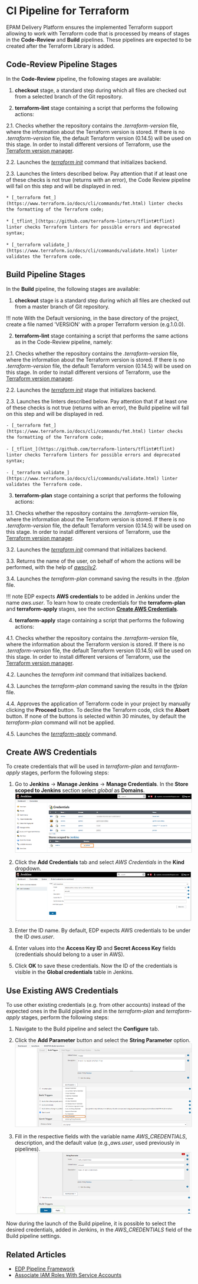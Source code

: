 # CI Pipeline for Terraform

EPAM Delivery Platform ensures the implemented Terraform support allowing to work with Terraform code that is processed by means of stages in the **Code-Review** and **Build** pipelines. These pipelines are expected to be created after the Terraform Library is added.

## Code-Review Pipeline Stages

In the **Code-Review** pipeline, the following stages are available:

1. **checkout** stage, a standard step during which all files are checked out from a selected branch of the Git repository.

2. **terraform-lint** stage containing a script that performs the following actions:

  2.1. Checks whether the repository contains the _.terraform-version_ file, where the information about the Terraform version is stored. If there is no _.terraform-version_ file, the default Terraform version (0.14.5) will be used on this stage. In order to install different versions of Terraform, use the [Terraform version manager](https://github.com/tfutils/tfenv#tfenv).

  2.2. Launches the [_terraform init_](https://www.terraform.io/docs/cli/commands/init.html) command that initializes backend.

  2.3. Launches the linters described below. Pay attention that if at least one of these checks is not true (returns with an error), the Code Review pipeline will fail on this step and will be displayed in red.

    * [_terraform fmt_](https://www.terraform.io/docs/cli/commands/fmt.html) linter checks the formatting of the Terraform code;

    * [_tflint_](https://github.com/terraform-linters/tflint#tflint) linter checks Terraform linters for possible errors and deprecated syntax;

    * [_terraform validate_](https://www.terraform.io/docs/cli/commands/validate.html) linter validates the Terraform code.

## Build Pipeline Stages

In the **Build** pipeline, the following stages are available:

1. **checkout** stage is a standard step during which all files are checked out from a master branch of Git repository.

  !!! note
      With the Default versioning, in the base directory of the project, create a file named 'VERSION' with a proper Terraform version (e.g.1.0.0).

2. **terraform-lint** stage containing a script that performs the same actions as in the Code-Review pipeline, namely:

  2.1. Checks whether the repository contains the _.terraform-version_ file, where the information about the Terraform version is stored. If there is no _.terraform-version_ file, the default Terraform version (0.14.5) will be used on this stage. In order to install different versions of Terraform, use the [Terraform version manager](https://github.com/tfutils/tfenv#tfenv).

  2.2. Launches the [_terraform init_](https://www.terraform.io/docs/cli/commands/init.html) stage that initializes backend.

  2.3. Launches the linters described below. Pay attention that if at least one of these checks is not true (returns with an error), the Build pipeline will fail on this step and will be displayed in red.

    - [_terraform fmt_](https://www.terraform.io/docs/cli/commands/fmt.html) linter checks the formatting of the Terraform code;

    - [_tflint_](https://github.com/terraform-linters/tflint#tflint) linter checks Terraform linters for possible errors and deprecated syntax;

    - [_terraform validate_](https://www.terraform.io/docs/cli/commands/validate.html) linter validates the Terraform code.

3. **terraform-plan** stage containing a script that performs the following actions:

  3.1. Checks whether the repository contains the _.terraform-version_ file, where the information about the Terraform version is stored. If there is no _.terraform-version_ file, the default Terraform version (0.14.5) will be used on this stage. In order to install different versions of Terraform, use the [Terraform version manager](https://github.com/tfutils/tfenv#tfenv).

  3.2. Launches the [_terraform init_](https://www.terraform.io/docs/cli/commands/init.html) command that initializes backend.

  3.3. Returns the name of the user, on behalf of whom the actions will be performed, with the help of [_awscliv2_](https://docs.aws.amazon.com/cli/latest/userguide/cli-chap-welcome.html).

  3.4. Launches the _terraform-plan_ command saving the results in the _.tfplan_ file.

  !!! note
      EDP expects **AWS credentials** to be added in Jenkins under the name _aws.user_. To learn how to create credentials for the **terraform-plan** and **terraform-apply** stages, see the section [**Create AWS Credentials**](#create-aws-credentials).

4. **terraform-apply** stage containing a script that performs the following actions:

  4.1. Checks whether the repository contains the _.terraform-version_ file, where the information about the Terraform version is stored. If there is no _.terraform-version_ file, the default Terraform version (0.14.5) will be used on this stage. In order to install different versions of Terraform, use the [Terraform version manager](https://github.com/tfutils/tfenv#tfenv).

  4.2. Launches the _terraform init_ command that initializes backend.

  4.3. Launches the _terraform-plan_ command saving the results in the _tfplan_ file.

  4.4. Approves the application of Terraform code in your project by manually clicking the **Proceed** button. To decline the Terraform code, click the **Abort** button. If none of the buttons is selected within 30 minutes, by default the _terraform-plan_ command will not be applied.

  4.5. Launches the [_terraform-apply_](https://www.terraform.io/docs/cli/commands/apply.html) command.

## Create AWS Credentials

To create credentials that will be used in _terraform-plan_ and _terraform-apply_ stages, perform the following steps:

  1. Go to **Jenkins** -> **Manage Jenkins** -> **Manage Credentials**. In the **Store scoped to Jenkins** section select _global_ as **Domains**.
    ![add_custom_lib2](../assets/user-guide/tflib1.png)

  2. Click the **Add Credentials** tab and select _AWS Credentials_ in the **Kind** dropdown.
    ![add_custom_lib2](../assets/user-guide/tflib2.png)

  3. Enter the ID name. By default, EDP expects AWS credentials to be under the ID _aws.user_.

  4. Enter values into the **Access Key ID** and **Secret Access Key** fields (credentials should belong to a user in AWS).

  5. Click **OK** to save these credentials. Now the ID of the credentials is visible in the **Global credentials** table in Jenkins.

## Use Existing AWS Credentials

To use other existing credentials (e.g. from other accounts) instead of the expected ones in the Build pipeline and in the _terraform-plan_ and _terraform-apply_ stages, perform the following steps:

1. Navigate to the Build pipeline and select the **Configure** tab.

2. Click the **Add Parameter** button and select the **String Parameter** option.
  ![add_custom_lib2](../assets/user-guide/tflib3.png)

3. Fill in the respective fields with the variable name _AWS_CREDENTIALS_, description, and the default value (e.g.,_aws.user_, used previously in pipelines).
  ![add_custom_lib2](../assets/user-guide/tflib4.png)

Now during the launch of the Build pipeline, it is possible to select the desired credentials, added in Jenkins, in the _AWS_CREDENTIALS_ field of the Build pipeline settings.

## Related Articles

* [EDP Pipeline Framework](pipeline-framework.md)
* [Associate IAM Roles With Service Accounts](../operator-guide/enable-irsa.md)
